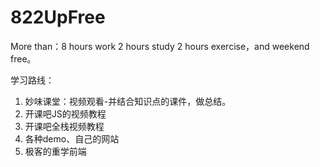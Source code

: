 # 822UpFree
More than：8 hours work 2 hours study 2 hours exercise，and weekend free。

学习路线：

1. 妙味课堂：视频观看-并结合知识点的课件，做总结。
2. 开课吧JS的视频教程
3. 开课吧全栈视频教程
4. 各种demo、自己的网站
5. 极客的重学前端